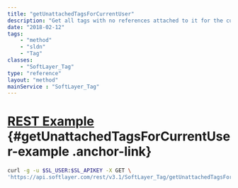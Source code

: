 ```yaml
---
title: "getUnattachedTagsForCurrentUser"
description: "Get all tags with no references attached to it for the current account. The total items header for this method contains the total number of unattached tags even if a result limit is applied. "
date: "2018-02-12"
tags:
    - "method"
    - "sldn"
    - "Tag"
classes:
    - "SoftLayer_Tag"
type: "reference"
layout: "method"
mainService : "SoftLayer_Tag"
---
```


# [REST Example](#getUnattachedTagsForCurrentUser-example) <a href="/article/rest/"><i class="fas fa-question"></i></a> {#getUnattachedTagsForCurrentUser-example .anchor-link} 
```bash
curl -g -u $SL_USER:$SL_APIKEY -X GET \
'https://api.softlayer.com/rest/v3.1/SoftLayer_Tag/getUnattachedTagsForCurrentUser'
```
